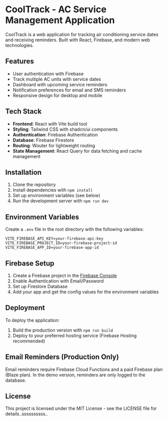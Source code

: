 # CoolTrack - AC Service Management Application

CoolTrack is a web application for tracking air conditioning service dates and receiving reminders. Built with React, Firebase, and modern web technologies.

## Features

- User authentication with Firebase
- Track multiple AC units with service dates
- Dashboard with upcoming service reminders
- Notification preferences for email and SMS reminders
- Responsive design for desktop and mobile

## Tech Stack

- **Frontend**: React with Vite build tool
- **Styling**: Tailwind CSS with shadcn/ui components
- **Authentication**: Firebase Authentication
- **Database**: Firebase Firestore
- **Routing**: Wouter for lightweight routing
- **State Management**: React Query for data fetching and cache management

## Installation

1. Clone the repository
2. Install dependencies with `npm install`
3. Set up environment variables (see below)
4. Run the development server with `npm run dev`

## Environment Variables

Create a `.env` file in the root directory with the following variables:

```
VITE_FIREBASE_API_KEY=your-firebase-api-key
VITE_FIREBASE_PROJECT_ID=your-firebase-project-id
VITE_FIREBASE_APP_ID=your-firebase-app-id
```

## Firebase Setup

1. Create a Firebase project in the [Firebase Console](https://console.firebase.google.com/)
2. Enable Authentication with Email/Password
3. Set up Firestore Database
4. Add your app and get the config values for the environment variables

## Deployment

To deploy the application:

1. Build the production version with `npm run build`
2. Deploy to your preferred hosting service (Firebase Hosting recommended)

## Email Reminders (Production Only)

Email reminders require Firebase Cloud Functions and a paid Firebase plan (Blaze plan). In the demo version, reminders are only logged to the database.

## License

This project is licensed under the MIT License - see the LICENSE file for details..ssssssssss..